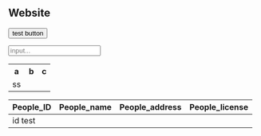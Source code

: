 <title>Home</title>
<h2>Website</h2>

<button>test button</button>


<form>
<input placeholder=input...>
</form>



<table>
    <tr>
        <th>a</th>
        <th>b</th>
        <th>c</th>
    </tr>
    <tr>
        <td>ss</td>
    </tr>
</table>









<table class="table table-striped">
    <thead>
        <tr>
            <th>People_ID</th>
            <th>People_name</th>
            <th>People_address</th>
            <th>People_license</th>
        </tr>
    </thead>
    <tbody>
        <tr>
            <td>id test</td>
            <td><?php echo $person["People_name"]; ?></td>
            <td><?php echo $person["People_address"]; ?></td>
            <td><?php echo $person["People_licence"]; ?></td>
        </tr>
    </tbody>
</table>

